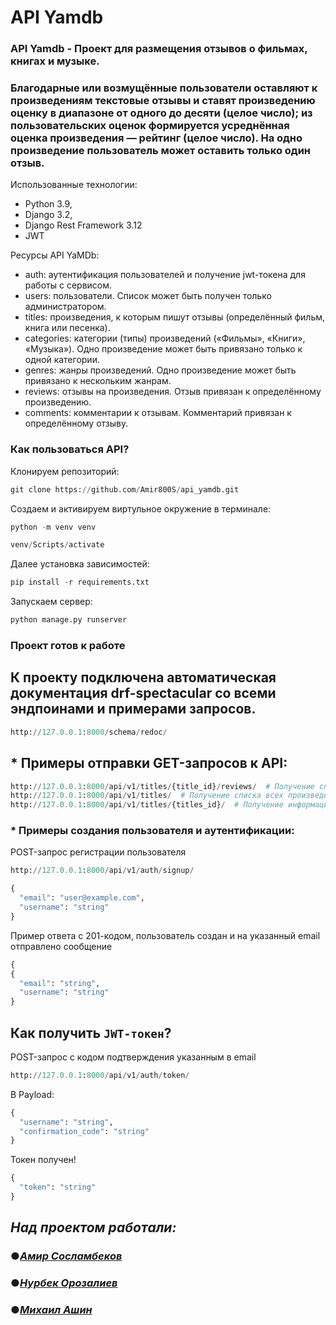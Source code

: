 # API Yamdb
### API Yamdb - Проект для размещения отзывов о фильмах, книгах и музыке. 
### Благодарные или возмущённые пользователи оставляют к произведениям текстовые отзывы и ставят произведению оценку в диапазоне от одного до десяти (целое число); из пользовательских оценок формируется усреднённая оценка произведения — рейтинг (целое число). На одно произведение пользователь может оставить только один отзыв.

Использованные технологии:
- Python 3.9,
- Django 3.2,
- Django Rest Framework 3.12
- JWT

Ресурсы API YaMDb:
- auth: аутентификация пользователей и получение jwt-токена для работы с сервисом.
- users: пользователи. Список может быть получен только администратором. 
- titles: произведения, к которым пишут отзывы (определённый фильм, книга или песенка).
- categories: категории (типы) произведений («Фильмы», «Книги», «Музыка»). Одно произведение может быть привязано только к одной категории.
- genres: жанры произведений. Одно произведение может быть привязано к нескольким жанрам.
- reviews: отзывы на произведения. Отзыв привязан к определённому произведению.
- comments: комментарии к отзывам. Комментарий привязан к определённому отзыву.

### Как пользоваться API?
Клонируем репозиторий:
```python
git clone https://github.com/Amir800S/api_yamdb.git
```
Создаем и активируем виртульное окружение в терминале:
```python
python -m venv venv
```
```python
venv/Scripts/activate
```
Далее установка зависимостей:
```python
pip install -r requirements.txt
```
Запускаем сервер:
```python
python manage.py runserver
```
### Проект готов к работе
## К проекту подключена автоматическая документация drf-spectacular со всеми эндпоинами и примерами запросов.
```python
http://127.0.0.1:8000/schema/redoc/
```
## * Примеры отправки GET-запросов к API:
```python
http://127.0.0.1:8000/api/v1/titles/{title_id}/reviews/  # Получение списка всех отзывов
http://127.0.0.1:8000/api/v1/titles/  # Получение списка всех произведений
http://127.0.0.1:8000/api/v1/titles/{titles_id}/  # Получение информации о произведении
```
### * Примеры создания пользователя и аутентификации: 
POST-запрос регистрации пользователя
```python
http://127.0.0.1:8000/api/v1/auth/signup/
```
```python
{
  "email": "user@example.com",
  "username": "string"
}
```
Пример ответа с 201-кодом, пользователь создан и на указанный email отправлено сообщение
```python
{
{
  "email": "string",
  "username": "string"
}
```
## Как получить `JWT-токен`?
POST-запрос с кодом подтверждения указанным в email
```python
http://127.0.0.1:8000/api/v1/auth/token/
```
В Payload:
```python
{
  "username": "string",
  "confirmation_code": "string"
}
```
Токен получен! 
```python
{
  "token": "string"
}
```
## ***Над проектом работали:***
### ●[*Амир Сосламбеков*](https://github.com/Amir800S) 
### ●[*Нурбек Орозалиев*](https://github.com/Nurbek878) 
### ●[*Михаил Ашин* ](https://github.com/MichaelAshin)
